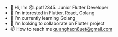 - 👋 Hi, I’m @Lppt12345. Junior Flutter Developer
- 👀 I’m interested in Flutter, React, Golang
- 🌱 I’m currently learning Golang
- 💞️ I’m looking to collaborate on Flutter project
- 📫 How to reach me quanghacn8uet@gmail.com

<!---
Lppt12345/Lppt12345 is a ✨ special ✨ repository because its `README.md` (this file) appears on your GitHub profile.
You can click the Preview link to take a look at your changes.
--->
